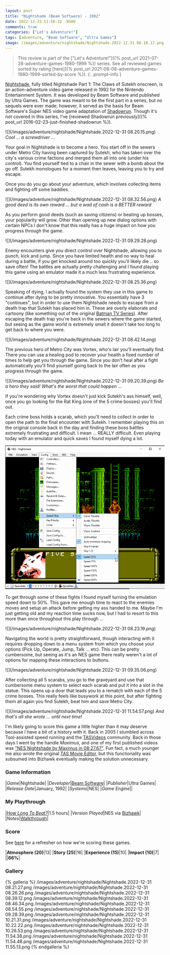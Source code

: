 ```yaml
---
layout: post
title: "Nightshade (Beam Software) - 1992"
date: 2022-12-31 11:56:32 -0500
comments: true
categories: ["Let's Adventure!"]
tags: [adventure, "Beam Software", "Ultra Games"]
image: /images/adventure/nightshade/Nightshade.2022-12-31 08.18.17.png
---
```

> This review is part of the ["Let's Adventure!"]({% post_url 2021-07-28-adventure-games-1980-1999 %}) series. See all reviewed games sorted by rating [here]({% post_url 2021-08-08-adventure-games-1980-1999-sorted-by-score %}).
{: .prompt-info }

[Nightshade](https://en.wikipedia.org/wiki/Nightshade_(1992_video_game)), fully titled Nightshade Part 1: The Claws of Sutekh onscreen, is an action-adventure video game released in 1992 for the Nintendo Entertainment System. It was developed by Beam Software and published by Ultra Games. The game was meant to be the first part in a series, but no sequels were ever made; however, it served as the basis for Beam Software's Super NES video game adaptation of [Shadowrun](https://en.wikipedia.org/wiki/Shadowrun_(1993_video_game)). Though it's not covered in this series, I've [reviewed Shadowrun previously]({% post_url 2016-02-23-just-finished-shadowrun %}).

![](/images/adventure/nightshade/Nightshade.2022-12-31 08.20.15.png)
_Cool ... a screwdriver ..._

Your goal in Nightshade is to become a hero. You start off in the sewers under Metro City having been captured by Sutekh, who has taken over the city's various crime factions and merged them all into one (under his control). You find yourself tied to a chair in the sewer with a bomb about the go off. Sutekh monologues for a moment then leaves, leaving you to try and escape.

Once you do you go about your adventure, which involves collecting items and fighting off some baddies.

![](/images/adventure/nightshade/Nightshade.2022-12-31 08.32.56.png)
_A good deed is its own reward ... but a wad of cash is a BETTER reward_

As you perform good deeds (such as saving citizens) or beating up bosses, your popularity will grow. Other than opening up new dialog options with certain NPCs I don't know that this really has a huge impact on how you progress through the game.

![](/images/adventure/nightshade/Nightshade.2022-12-31 09.29.28.png)

Enemy encounters give you direct control over Nightshade, allowing you to punch, kick and jump. Since you have limited health and no way to heal during a battle, if you get knocked around too quickly you'll likely die .. so save often! The battles are actually pretty challenging and I found playing this game using an emulator made it a much less frustrating experience.

![](/images/adventure/nightshade/Nightshade.2022-12-31 08.25.36.png)

Speaking of dying, I actually found the system they use in this game to continue after dying to be pretty innovative. You essentially have 3 "continues", but in order to use them Nightshade needs to escape from a death trap that Sutekh has placed him in. These are overly elaborate and cartoony (like something out of the original [Batman TV Series](https://en.wikipedia.org/wiki/Batman_(TV_series))). After escaping the death trap you're back in the sewers where the game started, but seeing as the game world is extremely small it doesn't take too long to get back to where you were.

![](/images/adventure/nightshade/Nightshade.2022-12-31 08.42.14.png)

The previous hero of Metro City was Vortex, who's lair you'll eventually find. There you can use a healing pod to recover your health a fixed number of times to help get you through the game. Since you don't heal after a fight automatically you'll find yourself going back to the lair often as you progress through the game.

![](/images/adventure/nightshade/Nightshade.2022-12-31 09.20.39.png)
_Be a hero they said! What's the worst that could happen ..._

If you're wondering why Vortex doesn't just kick Sutekh's ass himself, well, once you go looking for the Rat King (one of the 5 crime bosses) you'll find out.

Each crime boss holds a scarab, which you'll need to collect in order to open the path to the final encounter with Sutekh. I remember playing this on the original console back in the day and finding these boss battles extremely frustrating and difficult. I mean ... REALLY difficult. Even playing today with an emulator and quick saves I found myself dying a lot.

![](/images/adventure/nightshade/bizhawk.png)

To get through some of these fights I found myself turning the emulation speed down to 50%. This gave me enough time to react to the enemies moves and setup an attack before getting my ass handed to me. Maybe I'm just getting old and my reaction time sucks now, but I had to resort to this more than once throughout this play through ...

![](/images/adventure/nightshade/Nightshade.2022-12-31 08.23.19.png)

Navigating the world is pretty straightforward, though interacting with it requires dropping down to a menu system from which you choose your options (Pick Up, Operate, Jump, Talk ... etc). This can be pretty cumbersome, but seeing as it's an NES game there really weren't a lot of options for mapping these interactions to buttons.

![](/images/adventure/nightshade/Nightshade.2022-12-31 09.35.06.png)

After collecting all 5 scarabs, you go to the graveyard and use that cumbersome menu system to select each scarab and put it into a slot in the statue. This opens up a door that leads you to a rematch with each of the 5 crime bosses. This really feels like busywork at this point, but after fighting them all again you find Sutekh, beat him and save Metro City.

![](/images/adventure/nightshade/Nightshade.2022-12-31 11.54.57.png)
_And that's all she wrote ... until next time!_

I'm likely going to score this game a little higher than it may deserve because I have a bit of a history with it. Back in 2005 I stumbled across Tool-assisted speed running and the [TASVideos](https://tasvideos.org/) community. Back in those days I went by the handle _Maximus_, and one of my first published videos was ["NES Nightshade by Maximus in 08:27.67"](https://tasvideos.org/744M). Fun fact, a much younger me also wrote the original [TAS Movie Editor](https://tasvideos.org/Forum/Topics/4448), but this functionality was subsumed into Bizhawk eventually making the solution unnecessary.


### Game Information

|*Game*|Nightshade|
|*Developer*|[Beam Software](https://en.wikipedia.org/wiki/Beam_Software)|
|*Publisher*|Ultra Games|
|*Release Date*|January, 1992|
|*Systems*|NES|
|*Game Engine*||

### My Playthrough

|*[How Long To Beat?](https://howlongtobeat.com/game/6603)*|1.5 hours|
|*Version Played*|NES via [Bizhawk](https://github.com/TASEmulators/BizHawk)|
|*Notes*|[Walkthrough](https://www.ign.com/articles/2005/02/15/nightshade-walkthrough-519934)|

### Score

See [here](https://www.alexbevi.com/blog/2021/07/28/adventure-games-1980-1999/#scoring) for a refresher on how we're scoring these games.

|**Atmosphere (20)**|13|
|**Story (25)**|16|
|**Experience (15)**|10|
|**Impact (10)**|7|
||**66%**|

### Gallery

{% galleria %}
/images/adventure/nightshade/Nightshade.2022-12-31 08.21.27.png
/images/adventure/nightshade/Nightshade.2022-12-31 08.26.26.png
/images/adventure/nightshade/Nightshade.2022-12-31 08.39.12.png
/images/adventure/nightshade/Nightshade.2022-12-31 08.46.34.png
/images/adventure/nightshade/Nightshade.2022-12-31 08.54.55.png
/images/adventure/nightshade/Nightshade.2022-12-31 09.28.39.png
/images/adventure/nightshade/Nightshade.2022-12-31 10.21.31.png
/images/adventure/nightshade/Nightshade.2022-12-31 10.22.22.png
/images/adventure/nightshade/Nightshade.2022-12-31 10.26.53.png
/images/adventure/nightshade/Nightshade.2022-12-31 11.54.38.png
/images/adventure/nightshade/Nightshade.2022-12-31 11.54.48.png
/images/adventure/nightshade/Nightshade.2022-12-31 11.55.13.png
{% endgalleria %}